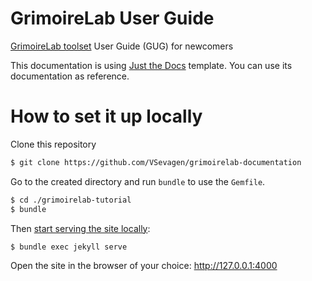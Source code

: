 # GrimoireLab User Guide

[GrimoireLab toolset](https://chaoss.github.io/grimoirelab) User Guide (GUG) for newcomers

This documentation is using [Just the Docs](https://pmarsceill.github.io/just-the-docs/) template. You can use its documentation as reference.

# How to set it up locally

Clone this repository

```bash
$ git clone https://github.com/VSevagen/grimoirelab-documentation
```

Go to the created directory and run `bundle` to use the `Gemfile`.

```bash
$ cd ./grimoirelab-tutorial
$ bundle
```

Then [start serving the site locally](https://help.github.com/en/github/working-with-github-pages/testing-your-github-pages-site-locally-with-jekyll):

```bash
$ bundle exec jekyll serve
```

Open the site in the browser of your choice: http://127.0.0.1:4000
